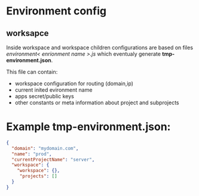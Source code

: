
# Environment config

## worksapce
Inside workspace and workspace children configurations are based on files 
*environment< enrionment name >.js* which eventualy generate **tmp-environment.json**.

This file can contain:
- workspace configuration for routing (domain,ip)
- current inited evironment name
- apps secret/public keys
- other constants or meta information about project and subprojects

# Example **tmp-environment.json**: 
```json
{
  "domain": "mydomain.com",
  "name": "prod",
  "currentProjectName": "server",
  "workspace": {
    "workspace": {},
     "projects": []      
  }
}
```
